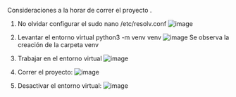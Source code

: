 Consideraciones a la horar de correr el proyecto .

1) No olvidar configurar el sudo nano /etc/resolv.conf
![image](https://github.com/user-attachments/assets/12d05a7a-cad1-4fc2-9884-dbf32d181293)

2) Levantar el entorno virtual 
 python3 -m venv venv
![image](https://github.com/user-attachments/assets/69926b19-0f2e-47ef-8f10-7728f6441bf4)
Se observa la creación de la carpeta venv
3)  Trabajar en el entorno virtual
   ![image](https://github.com/user-attachments/assets/a414077d-ca48-445b-af29-4ce1cc04656e)
4) Correr el proyecto:
   ![image](https://github.com/user-attachments/assets/31311159-0226-4c0b-b7be-da90d34c8b32)

5) Desactivar el entorno virtual:
   ![image](https://github.com/user-attachments/assets/feba0030-5f06-46aa-b504-fe1ea0fdcec7)


   
